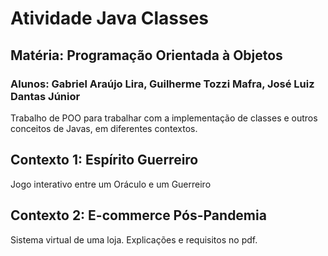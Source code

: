 # Atividade Java Classes
## Matéria: Programação Orientada à Objetos
### Alunos: Gabriel Araújo Lira, Guilherme Tozzi Mafra, José Luiz Dantas Júnior
Trabalho de POO para trabalhar com a implementação de classes e outros conceitos de Javas, em diferentes contextos.
## Contexto 1: Espírito Guerreiro
Jogo interativo entre um Oráculo e um Guerreiro
## Contexto 2: E-commerce Pós-Pandemia
Sistema virtual de uma loja.
Explicações e requisitos no pdf.
